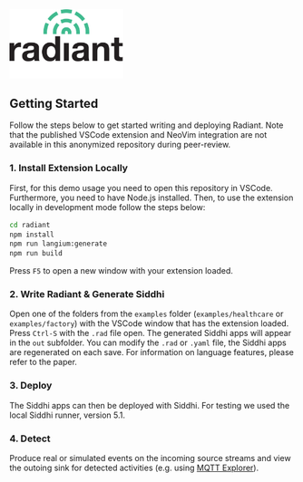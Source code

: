 <img src="radiant_logo.svg" width="200" />


## Getting Started
Follow the steps below to get started writing and deploying Radiant. Note that the published VSCode extension and NeoVim integration are not available in this anonymized repository during peer-review.

### 1. Install Extension Locally
First, for this demo usage you need to open this repository in VSCode. Furthermore, you need to have Node.js installed. Then, to use the extension locally in development mode follow the steps below:

```bash
cd radiant
npm install
npm run langium:generate
npm run build
```

Press `F5` to open a new window with your extension loaded.

### 2. Write Radiant & Generate Siddhi
Open one of the folders from the `examples` folder (`examples/healthcare` or `examples/factory`) with the VSCode window that has the extension loaded. Press `Ctrl-S` with the `.rad` file open. The generated Siddhi apps will appear in the `out` subfolder. You can modify the `.rad` or `.yaml` file, the Siddhi apps are regenerated on each save. For information on language features, please refer to the paper.

### 3. Deploy
The Siddhi apps can then be deployed with Siddhi. For testing we used the local Siddhi runner, version 5.1.

### 4. Detect
Produce real or simulated events on the incoming source streams and view the outoing sink for detected activities (e.g. using [MQTT Explorer](https://mqtt-explorer.com/)).
